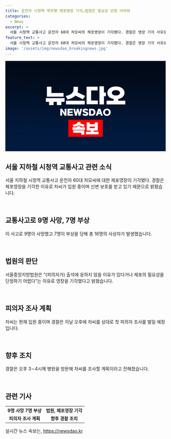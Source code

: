 ```yaml
---
title: 운전자 시청역 역주행 체포영장 기각…법원은 필요성 단정 어려워
categories:
  - News
excerpt: >
  서울 시청역 교통사고 운전자 60대 차모씨의 체포영장이 기각됐다. 경찰은 영장 기각 사유로 피의자의 출석 응하지 않을 이유나 체포 필요성을 단정하기 어렵다고 밝혔다. 차씨는 현재 입원 중이며, 사고로 9명 사망, 7명 부상, 총 16명의 사상자가 발생했다. 경찰은 차씨를 향해 첫 피의자 조사를 진행할 예정이다. [출처: ]
feature_text: >
  서울 시청역 교통사고 운전자 60대 차모씨의 체포영장이 기각됐다. 경찰은 영장 기각 사유로 피의자의 출석 응하지 않을 이유나 체포 필요성을 단정하기 어렵다고 밝혔다. 차씨는 현재 입원 중이며, 사고로 9명 사망, 7명 부상, 총 16명의 사상자가 발생했다. 경찰은 차씨를 향해 첫 피의자 조사를 진행할 예정이다. [출처: ]
image: '/assets/img/newsdao_breakingnews.jpg'
---
```


<p><img src="/assets/img/newsdao_breakingnews.jpg" alt="flaretime 속보" /></p>

<h2 data-ke-size="size26">서울 지하철 시청역 교통사고 관련 소식</h2>

<p data-ke-size="size16">서울 지하철 시청역 교통사고 운전자 60대 차모씨에 대한 체포영장이 기각됐다. 경찰은 체포영장을 기각한 이유로 차씨가 입원 중이며 신변 보호를 받고 있기 때문으로 밝혔습니다.</p>

<p data-ke-size="size16">&nbsp;</p>

<h2 data-ke-size="size24">교통사고로 9명 사망, 7명 부상</h2>

<p data-ke-size="size16">이 사고로 9명이 사망했고 7명이 부상을 당해 총 16명의 사상자가 발생했습니다.</p>

<p data-ke-size="size16">&nbsp;</p>

<h2 data-ke-size="size24">법원의 판단</h2>

<p data-ke-size="size16">서울중앙지방법원은 “(피의자가) 출석에 응하지 않을 이유가 있다거나 체포의 필요성을 단정하기 어렵다”는 이유로 영장을 기각했다고 밝혔습니다.</p>

<p data-ke-size="size16">&nbsp;</p>

<h2 data-ke-size="size24">피의자 조사 계획</h2>

<p data-ke-size="size16">차씨는 현재 입원 중이며 경찰은 이날 오후에 차씨를 상대로 첫 피의자 조사를 벌일 예정입니다.</p>

<p data-ke-size="size16">&nbsp;</p>

<h2 data-ke-size="size24">향후 조치</h2>

<p data-ke-size="size16">경찰은 오후 3∼4시께 병원을 방문해 차씨를 조사할 계획이라고 전해졌습니다.</p>

<p data-ke-size="size16">&nbsp;</p>

<h2 data-ke-size="size26">관련 기사</h2>

<table>
    <tbody>
        <tr>
            <td style="text-align: center; height: 17px;"><b>9명 사망 7명 부상</b></td>
            <td style="text-align: center; height: 17px;"><b>법원, 체포영장 기각</b></td>
        </tr>
        <tr>
            <td style="text-align: center; height: 17px;"><b>피의자 조사 계획</b></td>
            <td style="text-align: center; height: 17px;"><b>향후 경찰 조치</b></td>
        </tr>
    </tbody>
</table>
실시간 뉴스 속보는, <a href="https://newsdao.kr" rel="dofollow">https://newsdao.kr</a>


